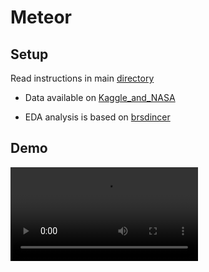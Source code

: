 # Meteor


## Setup
Read instructions in main [directory](https://github.com/BeverlyAb/BevRoss)

- Data available on [Kaggle_and_NASA](https://www.kaggle.com/datasets/nasa/meteorite-landings?resource=download)

- EDA analysis is based on [brsdincer](https://www.kaggle.com/code/brsdincer/meteorite-landings-analysis-all-eda-theory)


## Demo
![Demo](Media/demo.mp4)
